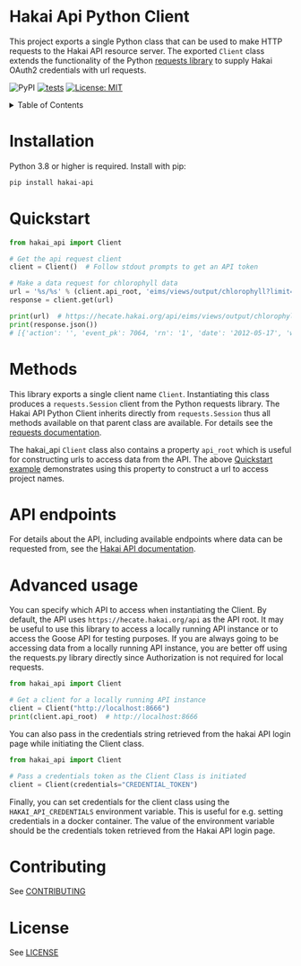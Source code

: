 # Hakai Api Python Client

This project exports a single Python class that can be used to make HTTP requests to the
Hakai API resource server.
The exported `Client` class extends the functionality of the
Python [requests library](https://docs.python-requests.org/en/master/) to supply Hakai
OAuth2 credentials with url requests.

![PyPI](https://img.shields.io/pypi/v/hakai-api)   [![tests](https://github.com/HakaiInstitute/hakai-api-client-py/actions/workflows/test.yaml/badge.svg)](https://github.com/HakaiInstitute/hakai-api-client-py/actions/workflows/test.yaml)  [![License: MIT](https://img.shields.io/badge/License-MIT-black.svg)](https://opensource.org/licenses/MIT)

<details>

<summary>Table of Contents</summary>

[Installation](#installation)

[Quickstart](#quickstart)

[Methods](#methods)

[API endpoints](#api-endpoints)

[Advanced usage](#advanced-usage)

[Contributing](#contributing)

</details>

# Installation

Python 3.8 or higher is required. Install with pip:

```bash
pip install hakai-api
```

# Quickstart

```python
from hakai_api import Client

# Get the api request client
client = Client()  # Follow stdout prompts to get an API token

# Make a data request for chlorophyll data
url = '%s/%s' % (client.api_root, 'eims/views/output/chlorophyll?limit=50')
response = client.get(url)

print(url)  # https://hecate.hakai.org/api/eims/views/output/chlorophyll...
print(response.json())
# [{'action': '', 'event_pk': 7064, 'rn': '1', 'date': '2012-05-17', 'work_area': 'CALVERT'...
```

# Methods

This library exports a single client name `Client`. Instantiating this class produces
a `requests.Session` client from the Python requests library. The Hakai API Python
Client inherits directly from `requests.Session` thus all methods available on that
parent class are available. For details see
the [requests documentation](http://docs.python-requests.org/).

The hakai_api `Client` class also contains a property `api_root` which is useful for
constructing urls to access data from the API. The
above [Quickstart example](#quickstart) demonstrates using this property to construct a
url to access project names.

# API endpoints

For details about the API, including available endpoints where data can be requested
from, see the [Hakai API documentation](https://github.com/HakaiInstitute/hakai-api).

# Advanced usage

You can specify which API to access when instantiating the Client. By default, the API
uses `https://hecate.hakai.org/api` as the API root. It may be useful to use this
library to access a locally running API instance or to access the Goose API for testing
purposes. If you are always going to be accessing data from a locally running API
instance, you are better off using the requests.py library directly since Authorization
is not required for local requests.

```python
from hakai_api import Client

# Get a client for a locally running API instance
client = Client("http://localhost:8666")
print(client.api_root)  # http://localhost:8666
```

You can also pass in the credentials string retrieved from the hakai API login page
while initiating the Client class.

```python
from hakai_api import Client

# Pass a credentials token as the Client Class is initiated
client = Client(credentials="CREDENTIAL_TOKEN")
```

Finally, you can set credentials for the client class using the `HAKAI_API_CREDENTIALS`
environment variable. This is useful for e.g. setting credentials in a docker container.
The value of the environment variable should be the credentials token retrieved from the
Hakai API login page.

# Contributing

See [CONTRIBUTING](CONTRIBUTING.md)

# License

See [LICENSE](LICENSE.md)
